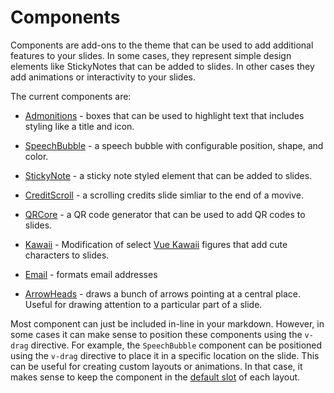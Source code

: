 # Components

Components are add-ons to the theme that can be used to add additional features to your slides. In some cases, they represent simple design elements like StickyNotes that can be added to slides. In other cases they add animations or interactivity to your slides.

The current components are:

- [Admonitions](/components/admonitions) - boxes that can be used to highlight text that includes styling like a title and icon.

- [SpeechBubble](/components/speechbubble) - a speech bubble with configurable position, shape, and color.

- [StickyNote](/components/stickynote) - a sticky note styled element that can be added to slides.

- [CreditScroll](/components/creditscroll) - a scrolling credits slide simliar to the end of a movive.

- [QRCore](/components/qrcode) - a QR code generator that can be used to add QR codes to slides.

- [Kawaii](/components/kawaii) - Modification of select [Vue Kawaii](https://github.com/youngtailors/vue-kawaii) figures that add cute characters to slides.

- [Email](/components/email) - formats email addresses

- [ArrowHeads](/components/arrowheads) - draws a bunch of arrows pointing at a central place. Useful for drawing attention to a particular part of a slide.

Most component can just be included in-line in your markdown. However, in some cases it can make sense to position these components using the `v-drag` directive. For example, the `SpeechBubble` component can be positioned using the `v-drag` directive to place it in a specific location on the slide. This can be useful for creating custom layouts or animations. In that case, it makes sense to keep the component in the [default slot](/layouts#slots) of each layout.
